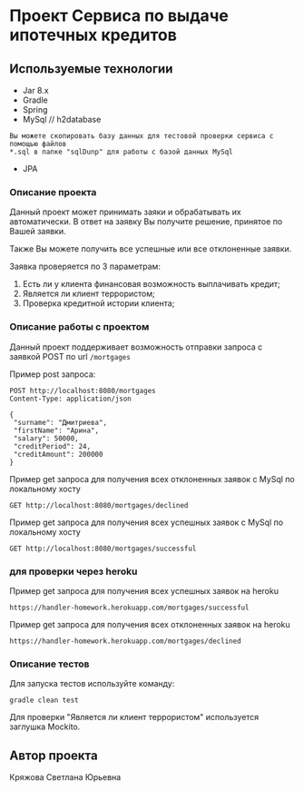 # Проект Сервиса по выдаче ипотечных кредитов


## Используемые технологии

  - Jar 8.x
  - Gradle
  - Spring 
  - MySql // h2database
```
Вы можете скопировать базу данных для тестовой проверки сервиса с помощью файлов 
*.sql в папке "sqlDunp" для работы с базой данных MySql
```
  - JPA 
  
### Описание проекта
Данный проект может принимать заяки и обрабатывать их автоматически.
В ответ на заявку Вы получите решение, принятое по Вашей заявки.

Также Вы можете получить все успешные или все отклоненные заявки.

Заявка проверяется по 3 параметрам:
1. Есть ли у клиента финансовая возможность выплачивать кредит;
2. Является ли клиент террористом;
3. Проверка кредитной истории клиента; 

### Описание работы с проектом
Данный проект поддерживает возможность отправки запроса с заявкой POST 
по url `/mortgages`

Пример post запроса:
```
POST http://localhost:8080/mortgages
Content-Type: application/json

{
 "surname": "Дмитриева",
 "firstName": "Арина",
 "salary": 50000,
 "creditPeriod": 24,
 "creditAmount": 200000
}
```
Пример get запроса для получения всех отклоненных заявок с MySql по локальному хосту
```
GET http://localhost:8080/mortgages/declined
```

Пример get запроса для получения всех успешных заявок с MySql по локальному хосту
```
GET http://localhost:8080/mortgages/successful
```

### для проверки через heroku 

Пример get запроса для получения всех успешных заявок на heroku
```
https://handler-homework.herokuapp.com/mortgages/successful
```

Пример get запроса для получения всех отклоненных заявок на heroku
```
https://handler-homework.herokuapp.com/mortgages/declined
```
### Описание тестов
Для запуска тестов используйте команду:
```
gradle clean test
```
Для проверки "Является ли клиент террористом" используется заглушка Mockito.

## Автор проекта
Кряжова Светлана Юрьевна
